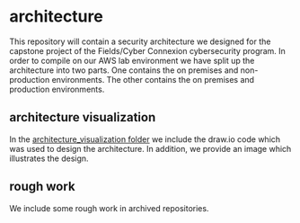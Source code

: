 # architecture

This repository will contain a security architecture we designed for the capstone project of the Fields/Cyber Connexion cybersecurity program. In order to compile on our AWS lab environment we have split up the architecture into two parts. One contains the on premises and non-production environments. The other contains the on premises and production environments.

## architecture visualization

In the [architecture_visualization folder](https://github.com/TeamPrius/architecture/tree/main/architecture_visualization) we include the draw.io code which was used to design the architecture. In addition, we provide an image which illustrates the design.

## rough work

We include some rough work in archived repositories.
